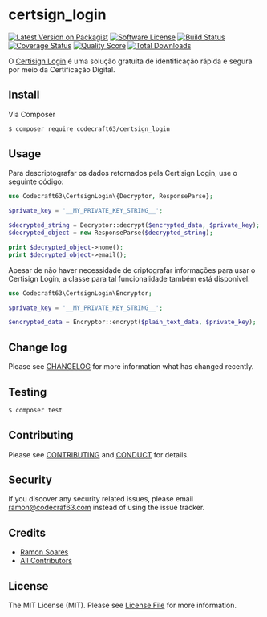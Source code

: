 # certsign_login

[![Latest Version on Packagist][ico-version]][link-packagist]
[![Software License][ico-license]](LICENSE.md)
[![Build Status][ico-travis]][link-travis]
[![Coverage Status][ico-scrutinizer]][link-scrutinizer]
[![Quality Score][ico-code-quality]][link-code-quality]
[![Total Downloads][ico-downloads]][link-downloads]

O [Certisign Login](https://www.certisign.com.br/solucoes-corporativas/seguranca-e-gerenciamento/certisignlogin) é uma solução gratuita de identificação rápida e segura por
 meio da Certificação Digital.

## Install

Via Composer

``` bash
$ composer require codecraft63/certsign_login
```

## Usage

Para descriptografar os dados retornados pela Certisign Login, use o seguinte
código:

``` php
use Codecraft63\CertsignLogin\{Decryptor, ResponseParse};

$private_key = '__MY_PRIVATE_KEY_STRING__';

$decrypted_string = Decryptor::decrypt($encrypted_data, $private_key);
$decrypted_object = new ResponseParse($decrypted_string);

print $decrypted_object->nome();
print $decrypted_object->email();
```
Apesar de não haver necessidade de criptografar informações para usar o Certisign Login, a classe para tal funcionalidade também está disponível.

``` php
use Codecraft63\CertsignLogin\Encryptor;

$private_key = '__MY_PRIVATE_KEY_STRING__';

$encrypted_data = Encryptor::encrypt($plain_text_data, $private_key);
```

## Change log

Please see [CHANGELOG](CHANGELOG.md) for more information what has changed recently.

## Testing

``` bash
$ composer test
```

## Contributing

Please see [CONTRIBUTING](CONTRIBUTING.md) and [CONDUCT](CONDUCT.md) for details.

## Security

If you discover any security related issues, please email ramon@codecraf63.com instead of using the issue tracker.

## Credits

- [Ramon Soares][link-author]
- [All Contributors][link-contributors]

## License

The MIT License (MIT). Please see [License File](LICENSE.md) for more information.

[ico-version]: https://img.shields.io/packagist/v/codecraft63/certsign_login.svg?style=flat-square
[ico-license]: https://img.shields.io/badge/license-MIT-brightgreen.svg?style=flat-square
[ico-travis]: https://img.shields.io/travis/codecraft63/certsign_login/master.svg?style=flat-square
[ico-scrutinizer]: https://img.shields.io/scrutinizer/coverage/g/codecraft63/certsign_login.svg?style=flat-square
[ico-code-quality]: https://img.shields.io/scrutinizer/g/codecraft63/certsign_login.svg?style=flat-square
[ico-downloads]: https://img.shields.io/packagist/dt/codecraft63/certsign_login.svg?style=flat-square

[link-packagist]: https://packagist.org/packages/codecraft63/certsign_login
[link-travis]: https://travis-ci.org/codecraft63/certsign_login
[link-scrutinizer]: https://scrutinizer-ci.com/g/codecraft63/certsign_login/code-structure
[link-code-quality]: https://scrutinizer-ci.com/g/codecraft63/certsign_login
[link-downloads]: https://packagist.org/packages/codecraft63/certsign_login
[link-author]: https://github.com/ramon
[link-contributors]: ../../contributors
